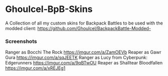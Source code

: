 # Ghoulcel-BpB-Skins

A Collection of all my custom skins for Backpack Battles to be used with the modded client: https://github.com/Ghoulcel/BackpackBattle-Modded-

### Screenshots

Ranger as Bocchi The Rock https://imgur.com/a/ZamOEVb
Reaper as Gawr Gura https://imgur.com/a/sqJEETK
Ranger as Lucy from Cyberpunk: Edgerunners https://imgur.com/a/9qBTwOU
Reaper as Shalltear Bloodfallen https://imgur.com/a/xREJEg1
